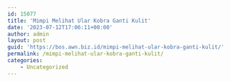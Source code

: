 ```yaml
---
id: 15077
title: 'Mimpi Melihat Ular Kobra Ganti Kulit'
date: '2023-07-12T17:06:11+00:00'
author: admin
layout: post
guid: 'https://bos.awn.biz.id/mimpi-melihat-ular-kobra-ganti-kulit/'
permalink: /mimpi-melihat-ular-kobra-ganti-kulit/
categories:
    - Uncategorized
---
```


